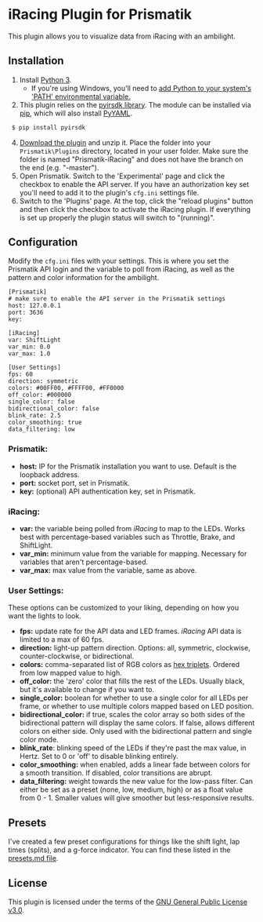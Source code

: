 # iRacing Plugin for Prismatik
This plugin allows you to visualize data from iRacing with an ambilight.

## Installation
1. Install [Python 3](https://www.python.org/downloads/).
     * If you're using Windows, you'll need to [add Python to your system's 'PATH' environmental variable.](https://docs.python.org/using/windows.html#excursus-setting-environment-variables)
3. This plugin relies on the [pyirsdk library](https://github.com/kutu/pyirsdk). The module can be installed via [pip](https://pip.pypa.io/en/stable/quickstart/), which will also install [PyYAML](https://pypi.python.org/pypi/PyYAML).
```bash
 $ pip install pyirsdk
```
4. [Download the plugin](../../archive/master.zip) and unzip it. Place the folder into your `Prismatik\Plugins` directory, located in your user folder. Make sure the folder is named "Prismatik-iRacing" and does not have the branch on the end (e.g. "-master").
5. Open Prismatik. Switch to the 'Experimental' page and click the checkbox to enable the API server. If you have an authorization key set you'll need to add it to the plugin's `cfg.ini` settings file.
6. Switch to the 'Plugins' page. At the top, click the "reload plugins" button and then click the checkbox to activate the iRacing plugin. If everything is set up properly the plugin status will switch to "(running)".

## Configuration
Modify the `cfg.ini` files with your settings. This is where you set the Prismatik API login and the variable to poll from iRacing, as well as the pattern and color information for the ambilight.

```
[Prismatik]
# make sure to enable the API server in the Prismatik settings
host: 127.0.0.1
port: 3636
key:

[iRacing]
var: ShiftLight
var_min: 0.0
var_max: 1.0

[User Settings]
fps: 60
direction: symmetric
colors: #00FF00, #FFFF00, #FF0000
off_color: #000000
single_color: false
bidirectional_color: false
blink_rate: 2.5
color_smoothing: true
data_filtering: low
```

### Prismatik:
* **host:** IP for the Prismatik installation you want to use. Default is the loopback address.
* **port:** socket port, set in Prismatik.
* **key:** (optional) API authentication key, set in Prismatik.

### iRacing:
* **var:** the variable being polled from *iRacing* to map to the LEDs. Works best with percentage-based variables such as Throttle, Brake, and ShiftLight.
* **var_min:** minimum value from the variable for mapping. Necessary for variables that aren't percentage-based.
* **var_max:** max value from the variable, same as above.

### User Settings:
These options can be customized to your liking, depending on how you want the lights to look.

* **fps:** update rate for the API data and LED frames. *iRacing* API data is limited to a max of 60 fps.
* **direction:** light-up pattern direction. Options: all, symmetric, clockwise, counter-clockwise, or bidirectional.
* **colors:** comma-separated list of RGB colors as [hex triplets](https://en.wikipedia.org/wiki/Web_colors#Hex_triplet). Ordered from low mapped value to high.
* **off_color:** the 'zero' color that fills the rest of the LEDs. Usually black, but it's available to change if you want to.
* **single_color:** boolean for whether to use a single color for all LEDs per frame, or whether to use multiple colors mapped based on LED position.
* **bidirectional_color:** if true, scales the color array so both sides of the bidirectional pattern will display the same colors. If false, allows different colors on either side. Only used with the bidirectional pattern and single color mode.
* **blink_rate**: blinking speed of the LEDs if they're past the max value, in Hertz. Set to 0 or 'off' to disable blinking entirely.
* **color_smoothing:** when enabled, adds a linear fade between colors for a smooth transition. If disabled, color transitions are abrupt.
* **data_filtering:** weight towards the new value for the low-pass filter. Can either be set as a preset (none, low, medium, high) or as a float value from 0 - 1. Smaller values will give smoother but less-responsive results.

## Presets
I've created a few preset configurations for things like the shift light, lap times (splits), and a g-force indicator. You can find these listed in the [presets.md file](presets.md).

## License
This plugin is licensed under the terms of the [GNU General Public License v3.0](https://www.gnu.org/licenses/gpl-3.0.en.html).
